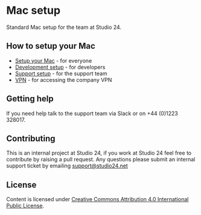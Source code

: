 # Mac setup

Standard Mac setup for the team at Studio 24.

## How to setup your Mac

* [Setup your Mac](mac-setup.md) - for everyone
* [Development setup](development-setup.md) - for developers
* [Support setup](support-setup.md) - for the support team
* [VPN](vpn.md) - for accessing the company VPN

## Getting help

If you need help talk to the support team via Slack or on +44 (0)1223 328017.

## Contributing

This is an internal project at Studio 24, if you work at Studio 24 feel free to contribute by raising a pull request. Any questions please submit an internal support ticket by emailing [support@studio24.net](mailto:support@studio24.net)

## License

Content is licensed under [Creative Commons Attribution 4.0 International Public License](https://creativecommons.org/licenses/by/4.0/).
